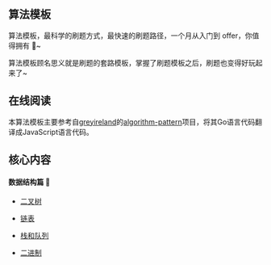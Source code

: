 ## 算法模板

算法模板，最科学的刷题方式，最快速的刷题路径，一个月从入门到 offer，你值得拥有 🐶~

算法模板顾名思义就是刷题的套路模板，掌握了刷题模板之后，刷题也变得好玩起来了~

## 在线阅读

本算法模板主要参考自[greyireland](https://github.com/greyireland)的[algorithm-pattern](https://github.com/greyireland/algorithm-pattern)项目，将其Go语言代码翻译成JavaScript语言代码。

## 核心内容

#### 数据结构篇 🐢

- [二叉树](https://github.com/ligecarryme/algorithm-pattern-JavaScript/blob/master/%E6%95%B0%E6%8D%AE%E7%BB%93%E6%9E%84%E7%AF%87/%E4%BA%8C%E5%8F%89%E6%A0%91.md)
- [链表](https://github.com/ligecarryme/algorithm-pattern-JavaScript/blob/master/%E6%95%B0%E6%8D%AE%E7%BB%93%E6%9E%84%E7%AF%87/%E9%93%BE%E8%A1%A8.md)

- [栈和队列](https://github.com/ligecarryme/algorithm-pattern-JavaScript/blob/master/%E6%95%B0%E6%8D%AE%E7%BB%93%E6%9E%84%E7%AF%87/%E6%A0%88%E5%92%8C%E9%98%9F%E5%88%97.md)
- [二进制](https://github.com/ligecarryme/algorithm-pattern-JavaScript/blob/master/%E6%95%B0%E6%8D%AE%E7%BB%93%E6%9E%84%E7%AF%87/%E4%BA%8C%E8%BF%9B%E5%88%B6.md)

